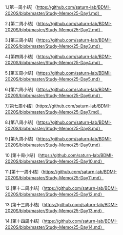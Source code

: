 1.[第一周小结]（https://github.com/saturn-lab/BDMI-2020S/blob/master/Study-Memo/25-Day1.md）

2.[第二周小结]（https://github.com/saturn-lab/BDMI-2020S/blob/master/Study-Memo/25-Day2.md）

3.[第三周小结]（https://github.com/saturn-lab/BDMI-2020S/blob/master/Study-Memo/25-Day3.md）

4.[第四周小结]（https://github.com/saturn-lab/BDMI-2020S/blob/master/Study-Memo/25-Day4.md）

5.[第五周小结]（https://github.com/saturn-lab/BDMI-2020S/blob/master/Study-Memo/25-Day5.md）

6.[第六周小结]（https://github.com/saturn-lab/BDMI-2020S/blob/master/Study-Memo/25-Day6.md）

7.[第七周小结]（https://github.com/saturn-lab/BDMI-2020S/blob/master/Study-Memo/25-Day7.md）

8.[第八周小结]（https://github.com/saturn-lab/BDMI-2020S/blob/master/Study-Memo/25-Day8.md）

9.[第九周小结]（https://github.com/saturn-lab/BDMI-2020S/blob/master/Study-Memo/25-Day9.md）

10.[第十周小结]（https://github.com/saturn-lab/BDMI-2020S/blob/master/Study-Memo/25-Day10.md）

11.[第十一周小结]（https://github.com/saturn-lab/BDMI-2020S/blob/master/Study-Memo/25-Day11.md）

12.[第十二周小结]（https://github.com/saturn-lab/BDMI-2020S/blob/master/Study-Memo/25-Day12.md）

13.[第十三周小结]（https://github.com/saturn-lab/BDMI-2020S/blob/master/Study-Memo/25-Day13.md）

14.[第十四周小结]（https://github.com/saturn-lab/BDMI-2020S/blob/master/Study-Memo/25-Day14.md）

